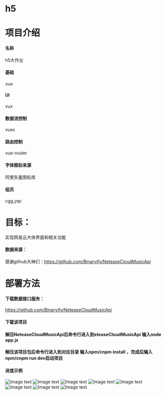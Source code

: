 # h5

# 项目介绍
#### 名称
h5大作业
#### 基础
vue

#### UI
vux

#### 数据流控制
vuex

#### 路由控制
vue-router

#### 字体图标来源
阿里矢量图标库

#### 组员
cgg,yqc

# 目标：
实现网易云大体界面和相关功能
#### 数据来源：
感谢github大神们：https://github.com/Binaryify/NeteaseCloudMusicApi
# 部署方法
#### 下载数据接口服务：
https://github.com/Binaryify/NeteaseCloudMusicApi

#### 下载该项目

#### 解压NeteaseCloudMusicApi后命令行进入到eteaseCloudMusicApi  输入node app.js

#### 解压该项目包后命令行进入到对应目录  输入npm/cnpm install ，完成后输入npm/cnpm run dev启动项目

#### 进度示例
![Image text](https://gitee.com/cgggitee/h5_vue_wangyiyun/raw/master/img-folder/1.png)
![Image text](https://gitee.com/cgggitee/h5_vue_wangyiyun/raw/master/img-folder/2.png)
![Image text](https://gitee.com/cgggitee/h5_vue_wangyiyun/raw/master/img-folder/3.png)
![Image text](https://gitee.com/cgggitee/h5_vue_wangyiyun/raw/master/img-folder/4.png)
![Image text](https://gitee.com/cgggitee/h5_vue_wangyiyun/raw/master/img-folder/5.png)
![Image text](https://gitee.com/cgggitee/h5_vue_wangyiyun/raw/master/img-folder/6.png)
![Image text](https://gitee.com/cgggitee/h5_vue_wangyiyun/raw/master/img-folder/7.png)
![Image text](https://gitee.com/cgggitee/h5_vue_wangyiyun/raw/master/img-folder/8.png)
